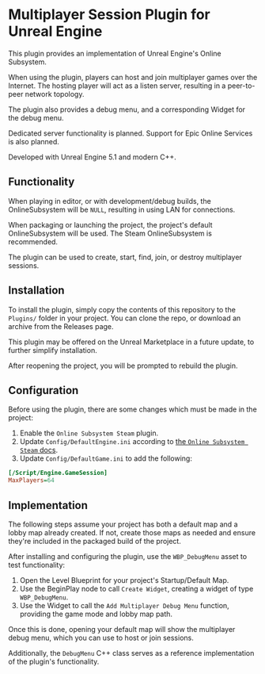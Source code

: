 # Multiplayer Session Plugin for Unreal Engine

This plugin provides an implementation of Unreal Engine's Online Subsystem.

When using the plugin, players can host and join multiplayer games over the Internet. The hosting player will act as a listen server, resulting in a peer-to-peer network topology.

The plugin also provides a debug menu, and a corresponding Widget for the debug menu.

Dedicated server functionality is planned. Support for Epic Online Services is also planned.

Developed with Unreal Engine 5.1 and modern C++.

## Functionality

When playing in editor, or with development/debug builds, the OnlineSubsystem will be `NULL`, resulting in using LAN for connections.

When packaging or launching the project, the project's default OnlineSubsystem will be used. The Steam OnlineSubsystem is recommended.

The plugin can be used to create, start, find, join, or destroy multiplayer sessions.

## Installation

To install the plugin, simply copy the contents of this repository to the `Plugins/` folder in your project. You can clone the repo, or download an archive from the Releases page.

This plugin may be offered on the Unreal Marketplace in a future update, to further simplify installation.

After reopening the project, you will be prompted to rebuild the plugin.

## Configuration

Before using the plugin, there are some changes which must be made in the project:

1. Enable the `Online Subsystem Steam` plugin.
2. Update `Config/DefaultEngine.ini` according to [the `Online Subsystem Steam` docs](https://docs.unrealengine.com/5.1/en-US/ProgrammingAndScripting/Online/Steam/).
3. Update `Config/DefaultGame.ini` to add the following:

```ini
[/Script/Engine.GameSession]
MaxPlayers=64
```

## Implementation

The following steps assume your project has both a default map and a lobby map already created. If not, create those maps as needed and ensure they're included in the packaged build of the project.

After installing and configuring the plugin, use the `WBP_DebugMenu` asset to test functionality:

1. Open the Level Blueprint for your project's Startup/Default Map.
2. Use the BeginPlay node to call `Create Widget`, creating a widget of type `WBP_DebugMenu`.
3. Use the Widget to call the `Add Multiplayer Debug Menu` function, providing the game mode and lobby map path.

Once this is done, opening your default map will show the multiplayer debug menu, which you can use to host or join sessions.

Additionally, the `DebugMenu` C++ class serves as a reference implementation of the plugin's functionality.
